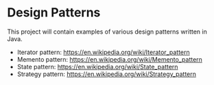# Design Patterns
This project will contain examples of various design patterns written in Java.

- Iterator pattern: https://en.wikipedia.org/wiki/Iterator_pattern
- Memento pattern: https://en.wikipedia.org/wiki/Memento_pattern
- State pattern: https://en.wikipedia.org/wiki/State_pattern
- Strategy pattern: https://en.wikipedia.org/wiki/Strategy_pattern